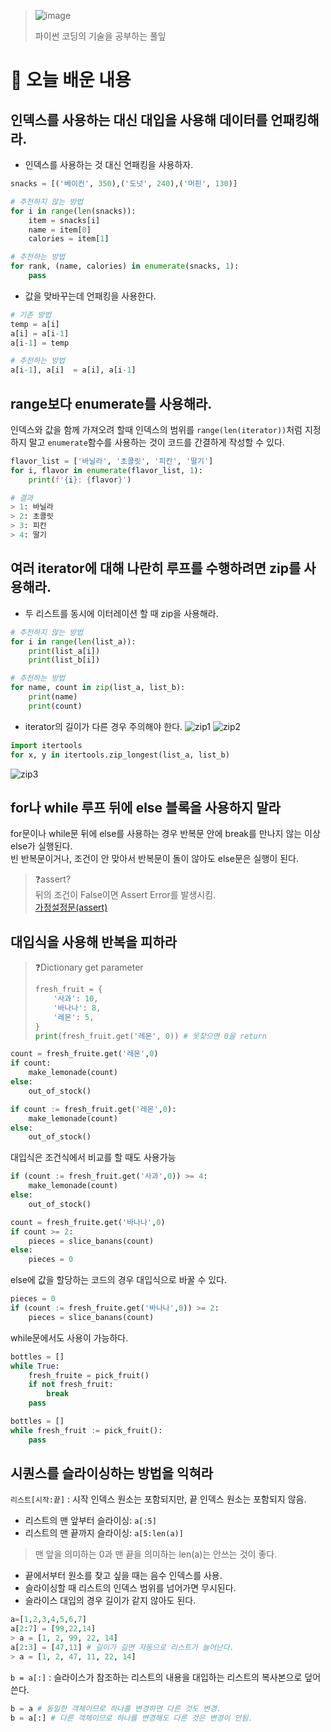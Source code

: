 >![image](https://user-images.githubusercontent.com/63278762/123659411-9fdc9380-d86d-11eb-9f26-0d97b6eaa300.png)
>
> 파이썬 코딩의 기술을 공부하는 풀잎

# 📝 오늘 배운 내용
## 인덱스를 사용하는 대신 대입을 사용해 데이터를 언패킹해라.
* 인덱스를 사용하는 것 대신 언패킹을 사용하자.
```python
snacks = [('베이컨', 350),('도넛', 240),('머핀', 130)]

# 추천하지 않는 방법
for i in range(len(snacks)):
    item = snacks[i]
    name = item[0]
    calories = item[1]

# 추천하는 방법
for rank, (name, calories) in enumerate(snacks, 1):
    pass
```
* 값을 맞바꾸는데 언패킹을 사용한다.
```python
# 기존 방법
temp = a[i]
a[i] = a[i-1]
a[i-1] = temp

# 추천하는 방법
a[i-1], a[i]  = a[i], a[i-1]
```
## range보다 enumerate를 사용해라.
인덱스와 값을 함께 가져오려 할때 인덱스의 범위를 `range(len(iterator))`처럼 지정하지 말고 `enumerate`함수를 사용하는 것이 코드를 간결하게 작성할 수 있다.
```python
flavor_list = ['바닐라', '초콜릿', '피칸', '딸기']
for i, flavor in enumerate(flavor_list, 1):
    print(f'{i}: {flavor}')

# 결과
> 1: 바닐라
> 2: 초콜릿
> 3: 피칸
> 4: 딸기
```

## 여러 iterator에 대해 나란히 루프를 수행하려면 zip를 사용해라.
* 두 리스트를 동시에 이터레이션 할 때 zip을 사용해라.
```python
# 추천하지 않는 방법
for i in range(len(list_a)):
    print(list_a[i])
    print(list_b[i])

# 추천하는 방법
for name, count in zip(list_a, list_b):
    print(name)
    print(count)
```
* iterator의 길이가 다른 경우 주의해야 한다.
![zip1](https://user-images.githubusercontent.com/63278762/123799711-73834e80-d923-11eb-9eb8-e4b7db297222.png)
![zip2](https://user-images.githubusercontent.com/63278762/123799716-74b47b80-d923-11eb-9bf7-e02a8b16503f.png)

```python
import itertools
for x, y in itertools.zip_longest(list_a, list_b)
```
![zip3](https://user-images.githubusercontent.com/63278762/123800803-9eba6d80-d924-11eb-98bc-d5f60ba60441.png)


## for나 while 루프 뒤에 else 블록을 사용하지 말라
for문이나 while문 뒤에 else를 사용하는 경우 반복문 안에 break를 만나지 않는 이상 else가 실행된다.    
빈 반복문이거나, 조건이 안 맞아서 반복문이 돌이 않아도 else문은 실행이 된다.

> ❓assert?    
> 뒤의 조건이 False이면 Assert Error를 발생시킴.    
> [가정설정문(assert)](https://wikidocs.net/21050)

## 대입식을 사용해 반복을 피하라
> ❓Dictionary get parameter
> ```python
> fresh_fruit = {
>     '사과': 10,
>     '바나나': 8,
>     '레몬': 5,
> }
> print(fresh_fruit.get('레몬', 0)) # 못찾으면 0을 return
>```

```python
count = fresh_fruite.get('레몬',0)
if count:
    make_lemonade(count)
else:
    out_of_stock()
```
```python
if count := fresh_fruit.get('레몬',0):
    make_lemonade(count)
else:
    out_of_stock()
```

대입식은 조건식에서 비교를 할 때도 사용가능
```python
if (count := fresh_fruit.get('사과',0)) >= 4:
    make_lemonade(count)
else:
    out_of_stock()
```
```python
count = fresh_fruite.get('바나나',0)
if count >= 2:
    pieces = slice_banans(count)
else:
    pieces = 0
```
else에 값을 할당하는 코드의 경우 대입식으로 바꿀 수 있다.

```python
pieces = 0
if (count := fresh_fruite.get('바나나',0)) >= 2:
    pieces = slice_banans(count)
```

while문에서도 사용이 가능하다.
```python
bottles = []
while True:
    fresh_fruite = pick_fruit()
    if not fresh_fruit:
        break
    pass
```
```python
bottles = []
while fresh_fruit := pick_fruit():
    pass
```

## 시퀀스를 슬라이싱하는 방법을 익혀라
`리스트[시작:끝]` :  시작 인덱스 원소는 포함되지만, 끝 인덱스 원소는 포함되지 않음.
* 리스트의 맨 앞부터 슬라이싱: `a[:5]`
* 리스트의 맨 끝까지 슬라이싱: `a[5:len(a)]`

> 맨 앞을 의미하는 0과 맨 끝을 의미하는 len(a)는 안쓰는 것이 좋다.

* 끝에서부터 원소를 찾고 싶을 때는 음수 인덱스를 사용.    
* 슬라이싱할 때 리스트의 인덱스 범위를 넘어가면 무시된다.
* 슬라이스 대입의 경우 길이가 같지 않아도 된다.
```python
a=[1,2,3,4,5,6,7]
a[2:7] = [99,22,14]
> a = [1, 2, 99, 22, 14]
a[2:3] = [47,11] # 길이가 길면 자동으로 리스트가 늘어난다.
> a = [1, 2, 47, 11, 22, 14]
```
`b = a[:]` : 슬라이스가 참조하는 리스트의 내용을 대입하는 리스트의 복사본으로 덮어 쓴다.

```python
b = a # 동일한 객체이므로 하나를 변경하면 다른 것도 변경.
b = a[:] # 다른 객체이므로 하나를 변경해도 다른 것은 변경이 안됨.
```

